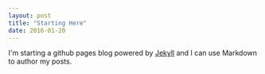 ```yaml
---
layout: post
title: "Starting Here"
date: 2016-01-20
---
```


I'm starting a github pages blog powered by [Jekyll](http://jekyllrb.com) and I can use Markdown to author my posts. 
